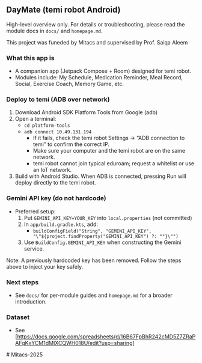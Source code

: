 ## DayMate (temi robot Android)

High-level overview only. For details or troubleshooting, please read the module docs in `docs/` and `homepage.md`.

This project was funeded by Mitacs and supervised by Prof. Saiqa Aleem

### What this app is
- A companion app (Jetpack Compose + Room) designed for temi robot.
- Modules include: My Schedule, Medication Reminder, Meal Record, Social, Exercise Coach, Memory Game, etc.

### Deploy to temi (ADB over network)
1) Download Android SDK Platform Tools from Google (adb)
2) Open a terminal:
   - `cd platform-tools`
   - `adb connect 10.49.131.194`
     - If it fails, check the temi robot Settings → “ADB connection to temi” to confirm the correct IP.
     - Make sure your computer and the temi robot are on the same network.
     - temi robot cannot join typical eduroam; request a whitelist or use an IoT network.
3) Build with Android Studio. When ADB is connected, pressing Run will deploy directly to the temi robot.

### Gemini API key (do not hardcode)
- Preferred setup:
  1) Put `GEMINI_API_KEY=YOUR_KEY` into `local.properties` (not committed)
  2) In `app/build.gradle.kts`, add:
     - `buildConfigField("String", "GEMINI_API_KEY", "\"${project.findProperty("GEMINI_API_KEY") ?: ""}\"")`
  3) Use `BuildConfig.GEMINI_API_KEY` when constructing the Gemini service.

Note: A previously hardcoded key has been removed. Follow the steps above to inject your key safely.

### Next steps
- See `docs/` for per-module guides and `homepage.md` for a broader introduction.

### Dataset
- See [https://docs.google.com/spreadsheets/d/16B67FpBhR242cMD5Z7ZRaPAFqKxYCM1dMIXCQWH018U/edit?usp=sharing]


#   M i t a c s - 2 0 2 5 
 
 